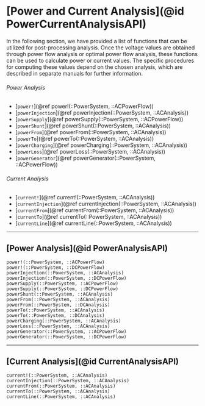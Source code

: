 # [Power and Current Analysis](@id PowerCurrentAnalysisAPI)

In the following section, we have provided a list of functions that can be utilized for post-processing analysis. Once the voltage values are obtained through power flow analysis or optimal power flow analysis, these functions can be used to calculate power or current values. The specific procedures for computing these values depend on the chosen analysis, which are described in separate manuals for further information.


###### Power Analysis
* [`power!`](@ref power!(::PowerSystem, ::ACPowerFlow))
* [`powerInjection`](@ref powerInjection(::PowerSystem, ::ACAnalysis))
* [`powerSupply`](@ref powerSupply(::PowerSystem, ::ACPowerFlow))
* [`powerShunt`](@ref powerShunt(::PowerSystem, ::ACAnalysis))
* [`powerFrom`](@ref powerFrom(::PowerSystem, ::ACAnalysis))
* [`powerTo`](@ref powerTo(::PowerSystem, ::ACAnalysis))
* [`powerCharging`](@ref powerCharging(::PowerSystem, ::ACAnalysis))
* [`powerLoss`](@ref powerLoss(::PowerSystem, ::ACAnalysis))
* [`powerGenerator`](@ref powerGenerator(::PowerSystem, ::ACPowerFlow))

###### Current Analysis
* [`current!`](@ref current!(::PowerSystem, ::ACAnalysis))
* [`currentInjection`](@ref currentInjection(::PowerSystem, ::ACAnalysis))
* [`currentFrom`](@ref currentFrom(::PowerSystem, ::ACAnalysis))
* [`currentTo`](@ref currentTo(::PowerSystem, ::ACAnalysis))
* [`currentLine`](@ref currentLine(::PowerSystem, ::ACAnalysis))

---

## [Power Analysis](@id PowerAnalysisAPI)
```@docs
power!(::PowerSystem, ::ACPowerFlow)
power!(::PowerSystem, ::DCPowerFlow)
powerInjection(::PowerSystem, ::ACAnalysis)
powerInjection(::PowerSystem, ::DCPowerFlow)
powerSupply(::PowerSystem, ::ACPowerFlow)
powerSupply(::PowerSystem, ::DCPowerFlow)
powerShunt(::PowerSystem, ::ACAnalysis)
powerFrom(::PowerSystem, ::ACAnalysis)
powerFrom(::PowerSystem, ::DCAnalysis)
powerTo(::PowerSystem, ::ACAnalysis)
powerTo(::PowerSystem, ::DCAnalysis)
powerCharging(::PowerSystem, ::ACAnalysis)
powerLoss(::PowerSystem, ::ACAnalysis)
powerGenerator(::PowerSystem, ::ACPowerFlow)
powerGenerator(::PowerSystem, ::DCPowerFlow)
```

---

## [Current Analysis](@id CurrentAnalysisAPI)
```@docs
current!(::PowerSystem, ::ACAnalysis)
currentInjection(::PowerSystem, ::ACAnalysis)
currentFrom(::PowerSystem, ::ACAnalysis)
currentTo(::PowerSystem, ::ACAnalysis)
currentLine(::PowerSystem, ::ACAnalysis)
```